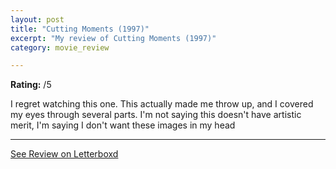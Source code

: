 ```yaml
---
layout: post
title: "Cutting Moments (1997)"
excerpt: "My review of Cutting Moments (1997)"
category: movie_review

---
```


**Rating:** /5

I regret watching this one. This actually made me throw up, and I covered my eyes through several parts. I'm not saying this doesn't have artistic merit, I'm saying I don't want these images in my head

<hr>

[See Review on Letterboxd](https://boxd.it/4UhYQ7)
